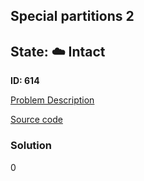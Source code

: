 ## Special partitions 2

## State: :cloud: **Intact**

**ID: 614**

[Problem Description](https://projecteuler.net/problem=614)

[Source code](main.cpp)

### Solution
0